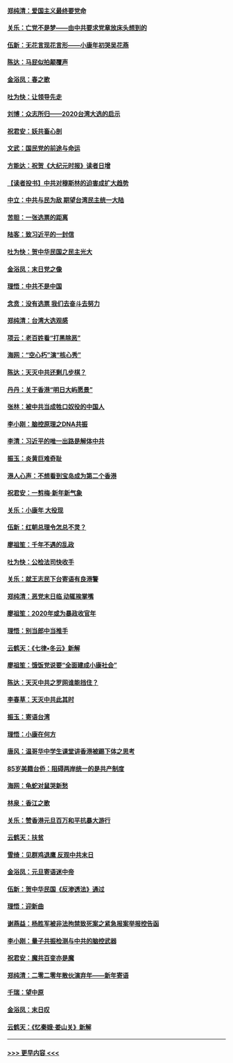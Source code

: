 #### [郑纯清：爱国主义最终要党命](../pages/nsc993/n11802197.md?t=01190631) 
#### [关乐：亡党不是梦——由中共要求党章放床头想到的](../pages/nsc993/n11802156.md?t=01190631) 
#### [伍新：无花言现花言形——小康年初哭吴花燕](../pages/nsc993/n11800044.md?t=01190631) 
#### [陈达：马屁似拍颠覆声](../pages/nsc993/n11800010.md?t=01190631) 
#### [金浴凤：春之歌](../pages/nsc993/n11797687.md?t=01190631) 
#### [吐为快：让领导先走](../pages/nsc993/n11797512.md?t=01190631) 
#### [刘博：众志所归——2020台湾大选的启示](../pages/nsc993/n11796878.md?t=01190631) 
#### [祝君安：妖共畜心剖](../pages/nsc993/n11794273.md?t=01190631) 
#### [文武：国民党的前途与命运](../pages/nsc993/n11794198.md?t=01190631) 
#### [方能达：祝贺《大纪元时报》读者日增](../pages/nsc993/n11793807.md?t=01190631) 
#### [【读者投书】中共对穆斯林的迫害成扩大趋势](../pages/nsc993/n11791371.md?t=01190631) 
#### [中立：中共与民为敌 期望台湾民主统一大陆](../pages/nsc993/n11790392.md?t=01190631) 
#### [苦胆：一张选票的距离](../pages/nsc993/n11788914.md?t=01190631) 
#### [陆客：致习近平的一封信](../pages/nsc993/n11788867.md?t=01190631) 
#### [吐为快：贺中华民国之民主光大](../pages/nsc993/n11788618.md?t=01190631) 
#### [金浴凤：末日党之像](../pages/nsc993/n11787475.md?t=01190631) 
#### [理悟：中共不是中国](../pages/nsc993/n11787463.md?t=01190631) 
#### [念贲：没有选票  我们去奋斗去努力](../pages/nsc993/n11787398.md?t=01190631) 
#### [郑纯清：台湾大选观感](../pages/nsc993/n11786210.md?t=01190631) 
#### [项云：老百姓看“打黑除恶”](../pages/nsc993/n11785398.md?t=01190631) 
#### [海网：“空心朽”演“核心秀”](../pages/nsc993/n11783874.md?t=01190631) 
#### [陈达：天灭中共还剩几步棋？](../pages/nsc993/n11783719.md?t=01190631) 
#### [丹丹：关于香港“明日大屿愿景”](../pages/nsc993/n11783273.md?t=01190631) 
#### [张林：被中共当成牲口奴役的中国人](../pages/nsc993/n11782397.md?t=01190631) 
#### [李小刚：脑控原理之DNA共振](../pages/nsc993/n11780962.md?t=01190631) 
#### [李清：习近平的唯一出路是解体中共](../pages/nsc993/n11780866.md?t=01190631) 
#### [振玉：炎黄巨难奇耻](../pages/nsc993/n11779632.md?t=01190631) 
#### [港人心声：不想看到宝岛成为第二个香港](../pages/nsc993/n11778817.md?t=01190631) 
#### [祝君安：一剪梅‧新年新气象](../pages/nsc993/n11776340.md?t=01190631) 
#### [关乐：小康年 大役现](../pages/nsc993/n11774213.md?t=01190631) 
#### [伍新：红朝总理令怎总不灵？](../pages/nsc993/n11770813.md?t=01190631) 
#### [廖祖笙：千年不遇的乱政](../pages/nsc993/n11770373.md?t=01190631) 
#### [吐为快：公检法司快收手](../pages/nsc993/n11770359.md?t=01190631) 
#### [关乐：就王志民下台寄语有良港警](../pages/nsc993/n11769903.md?t=01190631) 
#### [郑纯清：恶党末日临 动辄挨掌嘴](../pages/nsc993/n11769356.md?t=01190631) 
#### [廖祖笙：2020年或为暴政收官年](../pages/nsc993/n11768216.md?t=01190631) 
#### [理悟：别当郎中当推手](../pages/nsc993/n11768243.md?t=01190631) 
#### [云鹤天：《七律▪冬云》新解](../pages/nsc993/n11768204.md?t=01190631) 
#### [廖祖笙：饿饭党说要“全面建成小康社会”](../pages/nsc993/n11767482.md?t=01190631) 
#### [陈达：天灭中共之罗网谁能挡住？](../pages/nsc993/n11767465.md?t=01190631) 
#### [李春草：天灭中共此其时](../pages/nsc993/n11767452.md?t=01190631) 
#### [振玉：寄语台湾](../pages/nsc993/n11767432.md?t=01190631) 
#### [理悟：小康在何方](../pages/nsc993/n11767394.md?t=01190631) 
#### [唐风：温哥华中学生课堂讲香港被踢下体之思考](../pages/nsc993/n11766848.md?t=01190631) 
#### [85岁美籍台侨：阻碍两岸统一的是共产制度](../pages/nsc993/n11765043.md?t=01190631) 
#### [海网：龟蛇对鼠哭新愁](../pages/nsc993/n11764895.md?t=01190631) 
#### [林泉：香江之歌](../pages/nsc993/n11764415.md?t=01190631) 
#### [关乐：赞香港元旦百万和平抗暴大游行](../pages/nsc993/n11764382.md?t=01190631) 
#### [云鹤天：扶贫](../pages/nsc993/n11764245.md?t=01190631) 
#### [雪绮：见群鸡退鹰  反观中共末日](../pages/nsc993/n11762112.md?t=01190631) 
#### [金浴凤：元旦寄语迷中帝](../pages/nsc993/n11761788.md?t=01190631) 
#### [伍新：贺中华民国《反渗透法》通过](../pages/nsc993/n11761994.md?t=01190631) 
#### [理悟：迎新曲](../pages/nsc993/n11761152.md?t=01190631) 
#### [谢燕益：杨胜军被非法拘禁致死案之紧急报案举报控告函](../pages/nsc993/n11756134.md?t=01190631) 
#### [李小刚：量子共振检测与中共的脑控武器](../pages/nsc993/n11754518.md?t=01190631) 
#### [祝君安：魔共百变亦是魔](../pages/nsc993/n11754469.md?t=01190631) 
#### [郑纯清：二零二零年散伙演弃年——新年寄语](../pages/nsc993/n11754195.md?t=01190631) 
#### [千瑞：望中原](../pages/nsc993/n11754159.md?t=01190631) 
#### [金浴凤：末日叹](../pages/nsc993/n11752359.md?t=01190631) 
#### [云鹤天：《忆秦娥‧娄山关》新解](../pages/nsc993/n11752348.md?t=01190631) 

----
#### [ >>> 更早内容 <<< ](../indexes/nsc993-earlier.md)
